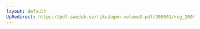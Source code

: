 ```yaml
---
layout: default
UpRedirect: https://pdf.swedeb.se/riksdagen-volumeG-pdf/200001/reg_200001/reg_200001_0506.pdf
---
```

